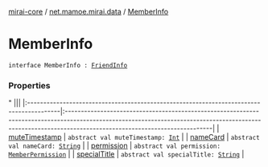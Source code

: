 [mirai-core](../../index.md) / [net.mamoe.mirai.data](../index.md) / [MemberInfo](./index.md)

# MemberInfo

`interface MemberInfo : `[`FriendInfo`](../-friend-info/index.md)

### Properties

"
                                    |||
                                    |:----------------------------------------------------------------------------------------|:---------------------------------------------------------------------------------------------------------------------------------------------------------------------------------------------------------|
                                    | [muteTimestamp](mute-timestamp.md) | `abstract val muteTimestamp: `[`Int`](https://kotlinlang.org/api/latest/jvm/stdlib/kotlin/-int/index.html) |
| [nameCard](name-card.md) | `abstract val nameCard: `[`String`](https://kotlinlang.org/api/latest/jvm/stdlib/kotlin/-string/index.html) |
| [permission](permission.md) | `abstract val permission: `[`MemberPermission`](../../net.mamoe.mirai.contact/-member-permission/index.md) |
| [specialTitle](special-title.md) | `abstract val specialTitle: `[`String`](https://kotlinlang.org/api/latest/jvm/stdlib/kotlin/-string/index.html) |

